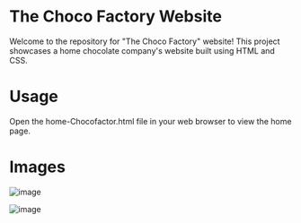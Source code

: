 # The Choco Factory Website

Welcome to the repository for "The Choco Factory" website! This project showcases a home chocolate company's website built using HTML and CSS.


# Usage
Open the home-Chocofactor.html file in your web browser to view the home page.

# Images
![image](https://github.com/AvikSingh0/chocoFactory/assets/98564515/95423321-288d-4989-bd46-233b0e3ecc20)



![image](https://github.com/AvikSingh0/chocoFactory/assets/98564515/5d146b95-f339-4501-a1ea-d14393cce7b7)

